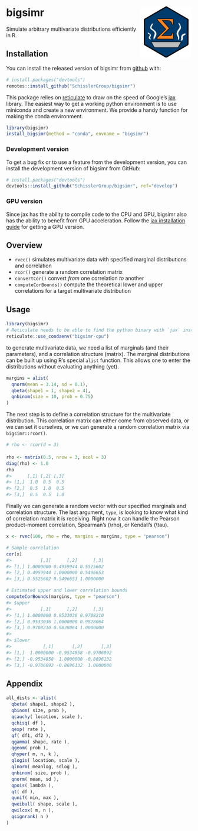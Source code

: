 
<!-- README.md is generated from README.Rmd. Please edit that file -->

# bigsimr <a href='https://github.com/adknudson/bigsimr'><img src='man/figures/logo.png' align="right" height="139" /></a>

<!-- badges: start -->

<!-- badges: end -->

Simulate arbitrary multivariate distributions efficiently in R.

## Installation

You can install the released version of bigsimr from
[github](https://github.com/) with:

``` r
# install.packages("devtools")
remotes::install_github("SchisslerGroup/bigsimr")
```

This package relies on
[reticulate](https://rstudio.github.io/reticulate/) to draw on the speed
of Google’s [jax](https://github.com/google/jax) library. The easiest
way to get a working python environment is to use miniconda and create a
new environment. We provide a handy function for making the conda
environment.

``` r
library(bigsimr)
install_bigsimr(method = "conda", envname = "bigsimr")
```

### Development version

To get a bug fix or to use a feature from the development version, you
can install the development version of bigsimr from GitHub:

``` r
# install.packages("devtools")
devtools::install_github("SchisslerGroup/bigsimr", ref="develop")
```

### GPU version

Since jax has the ability to compile code to the CPU and GPU, bigsimr
also has the ability to benefit from GPU acceleration. Follow the [jax
installation guide](https://github.com/google/jax#installation) for
getting a GPU version.

## Overview

  - `rvec()` simulates multivariate data with specified marginal
    distributions and correlation
  - `rcor()` generate a random correlation matrix
  - `convertCor()` convert *from* one correlation *to* another
  - `computeCorBounds()` compute the theoretical lower and upper
    correlations for a target multivariate distribution

## Usage

``` r
library(bigsimr)
# Reticulate needs to be able to find the python binary with `jax` installed
reticulate::use_condaenv("bigsimr-cpu")
```

to generate multivariate data, we need a list of marginals (and their
parameters), and a correlation structure (matrix). The marginal
distributions can be built up using R’s special `alist` function. This
allows one to enter the distributions without evaluating anything (yet).

``` r
margins = alist(
  qnorm(mean = 3.14, sd = 0.1),
  qbeta(shape1 = 1, shape2 = 4),
  qnbinom(size = 10, prob = 0.75)
)
```

The next step is to define a correlation structure for the multivariate
distribution. This correlation matrix can either come from observed
data, or we can set it ourselves, or we can generate a random
correlation matrix via `bigsimr::rcor()`.

``` r
# rho <- rcor(d = 3)

rho <- matrix(0.5, nrow = 3, ncol = 3)
diag(rho) <- 1.0
rho
#>      [,1] [,2] [,3]
#> [1,]  1.0  0.5  0.5
#> [2,]  0.5  1.0  0.5
#> [3,]  0.5  0.5  1.0
```

Finally we can generate a random vector with our specified marginals and
correlation structure. The last argument, `type`, is looking to know
what kind of correlation matrix it is receiving. Right now it can handle
the Pearson product-moment correlation, Spearman’s \(\rho\), or
Kendall’s \(\tau\).

``` r
x <- rvec(100, rho = rho, margins = margins, type = "pearson")
```

``` r
# Sample correlation
cor(x)
#>           [,1]      [,2]      [,3]
#> [1,] 1.0000000 0.4959944 0.5525602
#> [2,] 0.4959944 1.0000000 0.5496653
#> [3,] 0.5525602 0.5496653 1.0000000
```

``` r
# Estimated upper and lower correlation bounds
computeCorBounds(margins, type = "pearson")
#> $upper
#>           [,1]      [,2]      [,3]
#> [1,] 1.0000000 0.9533036 0.9708210
#> [2,] 0.9533036 1.0000000 0.9828064
#> [3,] 0.9708210 0.9828064 1.0000000
#> 
#> $lower
#>            [,1]       [,2]       [,3]
#> [1,]  1.0000000 -0.9534858 -0.9706092
#> [2,] -0.9534858  1.0000000 -0.8696132
#> [3,] -0.9706092 -0.8696132  1.0000000
```

## Appendix

``` r
all_dists <- alist(
  qbeta( shape1, shape2 ),
  qbinom( size, prob ),
  qcauchy( location, scale ),
  qchisq( df ),
  qexp( rate ),
  qf( df1, df2 ),
  qgamma( shape, rate ),
  qgeom( prob ),
  qhyper( m, n, k ),
  qlogis( location, scale ),
  qlnorm( meanlog, sdlog ),
  qnbinom( size, prob ),
  qnorm( mean, sd ),
  qpois( lambda ),
  qt( df ),
  qunif( min, max ),
  qweibull( shape, scale ),
  qwilcox( m, n ),
  qsignrank( n )
)
```
